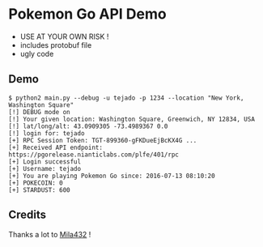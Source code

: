 # Pokemon Go API Demo

 * USE AT YOUR OWN RISK !
 * includes protobuf file
 * ugly code

## Demo

    $ python2 main.py --debug -u tejado -p 1234 --location "New York, Washington Square"
    [!] DEBUG mode on
    [!] Your given location: Washington Square, Greenwich, NY 12834, USA
    [!] lat/long/alt: 43.0909305 -73.4989367 0.0
    [!] login for: tejado
    [+] RPC Session Token: TGT-899360-gFKDueEjBcKX4G ...
    [+] Received API endpoint: https://pgorelease.nianticlabs.com/plfe/401/rpc
    [+] Login successful
    [+] Username: tejado
    [+] You are playing Pokemon Go since: 2016-07-13 08:10:20
    [+] POKECOIN: 0
    [+] STARDUST: 600

## Credits
Thanks a lot to [Mila432](https://github.com/Mila432/Pokemon_Go_API) !
